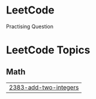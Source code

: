 # LeetCode
Practising Question

<!---LeetCode Topics Start-->
# LeetCode Topics
## Math
|  |
| ------- |
| [2383-add-two-integers](https://github.com/mohd-ch/LeetCode/tree/master/2383-add-two-integers) |
<!---LeetCode Topics End-->